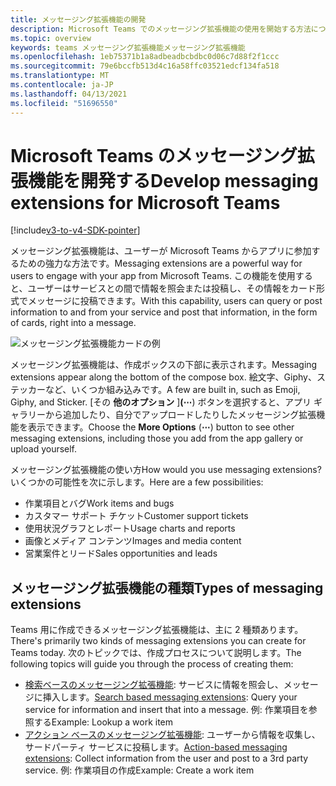 ```yaml
---
title: メッセージング拡張機能の開発
description: Microsoft Teams でのメッセージング拡張機能の使用を開始する方法について説明します。
ms.topic: overview
keywords: teams メッセージング拡張機能メッセージング拡張機能
ms.openlocfilehash: 1eb75371b1a8adbeadbcbdbc0d06c7d88f2f1ccc
ms.sourcegitcommit: 79e6bccfb513d4c16a58ffc03521edcf134fa518
ms.translationtype: MT
ms.contentlocale: ja-JP
ms.lasthandoff: 04/13/2021
ms.locfileid: "51696550"
---
```

# <a name="develop-messaging-extensions-for-microsoft-teams"></a><span data-ttu-id="76730-104">Microsoft Teams のメッセージング拡張機能を開発する</span><span class="sxs-lookup"><span data-stu-id="76730-104">Develop messaging extensions for Microsoft Teams</span></span>

[!include[v3-to-v4-SDK-pointer](~/includes/v3-to-v4-pointer-me.md)]

<span data-ttu-id="76730-105">メッセージング拡張機能は、ユーザーが Microsoft Teams からアプリに参加するための強力な方法です。</span><span class="sxs-lookup"><span data-stu-id="76730-105">Messaging extensions are a powerful way for users to engage with your app from Microsoft Teams.</span></span> <span data-ttu-id="76730-106">この機能を使用すると、ユーザーはサービスとの間で情報を照会または投稿し、その情報をカード形式でメッセージに投稿できます。</span><span class="sxs-lookup"><span data-stu-id="76730-106">With this capability, users can query or post information to and from your service and post that information, in the form of cards, right into a message.</span></span>

![メッセージング拡張機能カードの例](~/assets/images/compose-extensions/ceexample.png)

<span data-ttu-id="76730-108">メッセージング拡張機能は、作成ボックスの下部に表示されます。</span><span class="sxs-lookup"><span data-stu-id="76730-108">Messaging extensions appear along the bottom of the compose box.</span></span> <span data-ttu-id="76730-109">絵文字、Giphy、ステッカーなど、いくつか組み込みです。</span><span class="sxs-lookup"><span data-stu-id="76730-109">A few are built in, such as Emoji, Giphy, and Sticker.</span></span> <span data-ttu-id="76730-110">[その **他のオプション** ]**(&#8943;**) ボタンを選択すると、アプリ ギャラリーから追加したり、自分でアップロードしたりしたメッセージング拡張機能を表示できます。</span><span class="sxs-lookup"><span data-stu-id="76730-110">Choose the **More Options** (**&#8943;**) button to see other messaging extensions, including those you add from the app gallery or upload yourself.</span></span>

<span data-ttu-id="76730-111">メッセージング拡張機能の使い方</span><span class="sxs-lookup"><span data-stu-id="76730-111">How would you use messaging extensions?</span></span> <span data-ttu-id="76730-112">いくつかの可能性を次に示します。</span><span class="sxs-lookup"><span data-stu-id="76730-112">Here are a few possibilities:</span></span>

* <span data-ttu-id="76730-113">作業項目とバグ</span><span class="sxs-lookup"><span data-stu-id="76730-113">Work items and bugs</span></span>
* <span data-ttu-id="76730-114">カスタマー サポート チケット</span><span class="sxs-lookup"><span data-stu-id="76730-114">Customer support tickets</span></span>
* <span data-ttu-id="76730-115">使用状況グラフとレポート</span><span class="sxs-lookup"><span data-stu-id="76730-115">Usage charts and reports</span></span>
* <span data-ttu-id="76730-116">画像とメディア コンテンツ</span><span class="sxs-lookup"><span data-stu-id="76730-116">Images and media content</span></span>
* <span data-ttu-id="76730-117">営業案件とリード</span><span class="sxs-lookup"><span data-stu-id="76730-117">Sales opportunities and leads</span></span>

## <a name="types-of-messaging-extensions"></a><span data-ttu-id="76730-118">メッセージング拡張機能の種類</span><span class="sxs-lookup"><span data-stu-id="76730-118">Types of messaging extensions</span></span>

<span data-ttu-id="76730-119">Teams 用に作成できるメッセージング拡張機能は、主に 2 種類あります。</span><span class="sxs-lookup"><span data-stu-id="76730-119">There's primarily two kinds of messaging extensions you can create for Teams today.</span></span> <span data-ttu-id="76730-120">次のトピックでは、作成プロセスについて説明します。</span><span class="sxs-lookup"><span data-stu-id="76730-120">The following topics will guide you through the process of creating them:</span></span>

* <span data-ttu-id="76730-121">[検索ベースのメッセージング拡張機能](~/resources/messaging-extension-v3/search-extensions.md): サービスに情報を照会し、メッセージに挿入します。</span><span class="sxs-lookup"><span data-stu-id="76730-121">[Search based messaging extensions](~/resources/messaging-extension-v3/search-extensions.md): Query your service for information and insert that into a message.</span></span> <span data-ttu-id="76730-122">例: 作業項目を参照する</span><span class="sxs-lookup"><span data-stu-id="76730-122">Example: Lookup a work item</span></span>
* <span data-ttu-id="76730-123">[アクション ベースのメッセージング拡張機能](~/resources/messaging-extension-v3/create-extensions.md): ユーザーから情報を収集し、サードパーティ サービスに投稿します。</span><span class="sxs-lookup"><span data-stu-id="76730-123">[Action-based messaging extensions](~/resources/messaging-extension-v3/create-extensions.md): Collect information from the user and post to a 3rd party service.</span></span> <span data-ttu-id="76730-124">例: 作業項目の作成</span><span class="sxs-lookup"><span data-stu-id="76730-124">Example: Create a work item</span></span>
